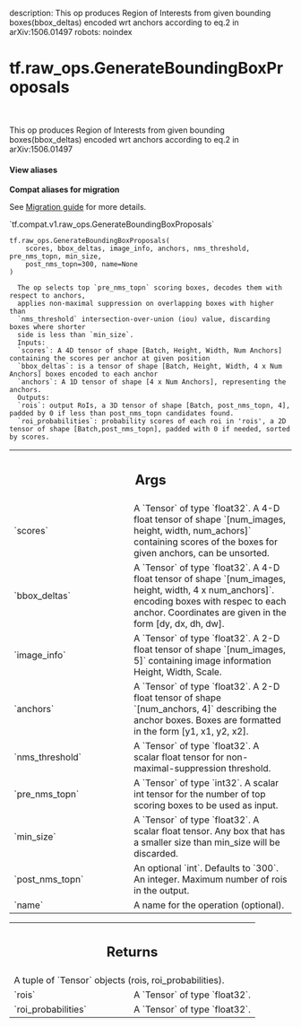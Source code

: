 description: This op produces Region of Interests from given bounding boxes(bbox_deltas) encoded wrt anchors according to eq.2 in arXiv:1506.01497
robots: noindex

# tf.raw_ops.GenerateBoundingBoxProposals

<!-- Insert buttons and diff -->

<table class="tfo-notebook-buttons tfo-api nocontent" align="left">

</table>



This op produces Region of Interests from given bounding boxes(bbox_deltas) encoded wrt anchors according to eq.2 in arXiv:1506.01497

<section class="expandable">
  <h4 class="showalways">View aliases</h4>
  <p>
<b>Compat aliases for migration</b>
<p>See
<a href="https://www.tensorflow.org/guide/migrate">Migration guide</a> for
more details.</p>
<p>`tf.compat.v1.raw_ops.GenerateBoundingBoxProposals`</p>
</p>
</section>

<pre class="devsite-click-to-copy prettyprint lang-py tfo-signature-link">
<code>tf.raw_ops.GenerateBoundingBoxProposals(
    scores, bbox_deltas, image_info, anchors, nms_threshold, pre_nms_topn, min_size,
    post_nms_topn=300, name=None
)
</code></pre>



<!-- Placeholder for "Used in" -->

      The op selects top `pre_nms_topn` scoring boxes, decodes them with respect to anchors,
      applies non-maximal suppression on overlapping boxes with higher than
      `nms_threshold` intersection-over-union (iou) value, discarding boxes where shorter
      side is less than `min_size`.
      Inputs:
      `scores`: A 4D tensor of shape [Batch, Height, Width, Num Anchors] containing the scores per anchor at given position
      `bbox_deltas`: is a tensor of shape [Batch, Height, Width, 4 x Num Anchors] boxes encoded to each anchor
      `anchors`: A 1D tensor of shape [4 x Num Anchors], representing the anchors.
      Outputs:
      `rois`: output RoIs, a 3D tensor of shape [Batch, post_nms_topn, 4], padded by 0 if less than post_nms_topn candidates found.
      `roi_probabilities`: probability scores of each roi in 'rois', a 2D tensor of shape [Batch,post_nms_topn], padded with 0 if needed, sorted by scores.

<!-- Tabular view -->
 <table class="responsive fixed orange">
<colgroup><col width="214px"><col></colgroup>
<tr><th colspan="2"><h2 class="add-link">Args</h2></th></tr>

<tr>
<td>
`scores`
</td>
<td>
A `Tensor` of type `float32`.
A 4-D float tensor of shape `[num_images, height, width, num_achors]` containing scores of the boxes for given anchors, can be unsorted.
</td>
</tr><tr>
<td>
`bbox_deltas`
</td>
<td>
A `Tensor` of type `float32`.
A 4-D float tensor of shape `[num_images, height, width, 4 x num_anchors]`. encoding boxes with respec to each anchor.
Coordinates are given in the form [dy, dx, dh, dw].
</td>
</tr><tr>
<td>
`image_info`
</td>
<td>
A `Tensor` of type `float32`.
A 2-D float tensor of shape `[num_images, 5]` containing image information Height, Width, Scale.
</td>
</tr><tr>
<td>
`anchors`
</td>
<td>
A `Tensor` of type `float32`.
A 2-D float tensor of shape `[num_anchors, 4]` describing the anchor boxes. Boxes are formatted in the form [y1, x1, y2, x2].
</td>
</tr><tr>
<td>
`nms_threshold`
</td>
<td>
A `Tensor` of type `float32`.
A scalar float tensor for non-maximal-suppression threshold.
</td>
</tr><tr>
<td>
`pre_nms_topn`
</td>
<td>
A `Tensor` of type `int32`.
A scalar int tensor for the number of top scoring boxes to be used as input.
</td>
</tr><tr>
<td>
`min_size`
</td>
<td>
A `Tensor` of type `float32`.
A scalar float tensor. Any box that has a smaller size than min_size will be discarded.
</td>
</tr><tr>
<td>
`post_nms_topn`
</td>
<td>
An optional `int`. Defaults to `300`.
An integer. Maximum number of rois in the output.
</td>
</tr><tr>
<td>
`name`
</td>
<td>
A name for the operation (optional).
</td>
</tr>
</table>



<!-- Tabular view -->
 <table class="responsive fixed orange">
<colgroup><col width="214px"><col></colgroup>
<tr><th colspan="2"><h2 class="add-link">Returns</h2></th></tr>
<tr class="alt">
<td colspan="2">
A tuple of `Tensor` objects (rois, roi_probabilities).
</td>
</tr>
<tr>
<td>
`rois`
</td>
<td>
A `Tensor` of type `float32`.
</td>
</tr><tr>
<td>
`roi_probabilities`
</td>
<td>
A `Tensor` of type `float32`.
</td>
</tr>
</table>

